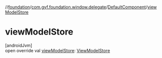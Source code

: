 //[foundation](../../../index.md)/[com.gyf.foundation.window.delegate](../index.md)/[DefaultComponent](index.md)/[viewModelStore](view-model-store.md)

# viewModelStore

[androidJvm]\
open override val [viewModelStore](view-model-store.md): [ViewModelStore](https://developer.android.com/reference/kotlin/androidx/lifecycle/ViewModelStore.html)